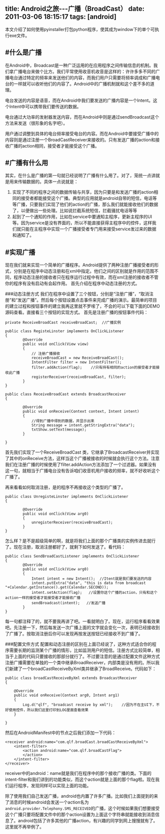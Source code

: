 title: Android之旅---广播（BroadCast）
date: 2011-03-06 18:15:17
tags: [android]
---

本文介绍了如何使用pyinstaller打包python程序，使其成为window下的单个可执行exe文件。

<!-- more -->

#什么是广播
---------------
在Android中，Broadcast是一种广泛运用的在应用程序之间传输信息的机制。我们拿广播电台来做个比方。我们平常使用收音机收音是这样的：许许多多不同的广播电台通过特定的频率来发送他们的内容，而我们用户只需要将频率调成和广播电台的一样就可以收听他们的内容了。Android中的广播机制就和这个差不多的道理。

电台发送的内容是语音，而在Android中我们要发送的广播内容是一个Intent。这个Intent中可以携带我们要传送的数据。

电台通过大功率的发射器发送内容，而在Android中则是通过sendBroadcast这个方法来发送（很形象的名字吧）。       

用户通过调整到具体的电台频率接受电台的内容。而在Android中要接受广播中的内容则是通过注册一个BroadCastReceiver来接收的。只有发送广播的action和接收广播的action相同，接受者才能接受这个广播。

#广播有什么用
-----------------
其实，在什么是广播的第一句就已经说明了广播有什么用了。对了，笼统一点讲就是用来传输数据的。具体一点说就是：     
1. 实现了不同的程序之间的数据传输与共享，因为只要是和发送广播的action相同的接受者都能接受这个广播。典型的应用就是android自带的短信，电话等等广播，只要我们实现了他们的action的广播，那么我们就能接收他们的数据了，以便做出一些处理。比如说拦截系统短信，拦截骚扰电话等等 
2. 起到了一个通知的作用，比如在service中要通知主程序，更新主程序的UI等。因为service是没有界面的，所以不能直接获得主程序中的控件，这样我们就只能在主程序中实现一个广播接受者专门用来接受service发过来的数据和通知了。

#实现广播
------------
现在我们就来实现一个简单的广播程序。Android提供了两种注册广播接受者的形式，分别是在程序中动态注册和在xml中指定。他们之间的区别就是作用的范围不同，程序动态注册的接收者只在程序运行过程中有效，而在xml注册的接收者不管你的程序有没有启动有会起作用。
首先介绍在程序中动态注册的方式。

###动态注册方式
我们在程序中设置了三个按钮，分别是“注册广播”，“取消注册”和“发送广播”。然后每个按钮设置点击事件来完成广播的演示。最简单的项目的建立过程和按钮事件的建立我再这里就不罗嗦了，不会的可以下载下面的DEMO源码查看。直接看三个按钮的实现方式。
首先是注册广播的按钮事件代码：
```
private ReceiveBroadCast receiveBroadCast;  //广播实例
 
public class RegisteLinster implements OnClickListener
{
        @Override
        public void onClick(View view)
        {
            // 注册广播接收
            receiveBroadCast = new ReceiveBroadCast();
            IntentFilter filter = new IntentFilter();
            filter.addAction(flag);    //只有持有相同的action的接受者才能接收此广播
            registerReceiver(receiveBroadCast, filter);
        }
}
 
public class ReceiveBroadCast extends BroadcastReceiver
{
 
        @Override
        public void onReceive(Context context, Intent intent)
        {
            //得到广播中得到的数据，并显示出来
            String message = intent.getStringExtra("data");
            txtShow.setText(message);
        }
 
}
```
首先我们实现了一个ReceiveBroadCast 类，它继承了BroadcastReceiver并实现了其中的onReceive方法，这样当这个广播被接收的时候就会执行这个方法。注意我们在注册广播的时候使用了filter.addAction方法添加了一个过滤器。如果没有这一句，就相当于广播电台没有告诉咱们收音机用户接收的频率，就不好收听这个广播了。

再来看看如何取消注册，是的程序不再接收这个类型的广播了。
```
public class UnregisteLinster implements OnClickListener
{
 
        @Override
        public void onClick(View arg0)
        {
            unregisterReceiver(receiveBroadCast);
        }
}
```
怎么样？是不是超级简单的啊，就是将我们上面的那个广播类的实例传进去就行了。现在注册，取消注册都好了，就剩下如何发送了。看代码：
```
public class SendBroadCastListener implements OnClickListener
{
        @Override
        public void onClick(View arg0)
        {
            Intent intent = new Intent();  //Itent就是我们要发送的内容
            intent.putExtra("data", "this is data from broadcast "+Calendar.getInstance().get(Calendar.SECOND));  
            intent.setAction(flag);   //设置你这个广播的action，只有和这个action一样的接受者才能接受者才能接收广播
            sendBroadcast(intent);   //发送广播
        }
}
```
每一句都注释了的，就不要我再讲了吧。一看就明白了。现在，运行程序看看效果吧。先注册一下，然后每发送一次广播上面的文字就会变化一次，表明已经接收到了广播了。按取消注册后你可以发现再按发送按钮已经接收不到广播了。


###配置文件方式
配置和动态注册的区别在上面已经说了，这种方式适合你的程序需要长期的监测某个广播的情形，比如监测用户的短信。注册方式比较简单，相当于上面的代码只要接收的那部分就行了。不过要注意的是通过配置文件这种方式注册广播需要在单独的一个类中继承BroadReceiver，内部类是没有用的。所以我们新建了一个broadCastReceiveByXml类并继承了BroadReceive。代码如下：
```
public class broadCastReceiveByXml extends BroadcastReceiver
{
 
    @Override
    public void onReceive(Context arg0, Intent arg1)
    {
        Log.d("qlf", "broadcast receive by xml");    //因为不在主UI下，不好使用控件，所以我们这里打印到LOG里面查看效果
    }
 
}
```
然后在AndroidManifest中的<activity></activity>节点之后我们添加一下代码：
```
<receiver android:name="com.qlf.broadCast.broadCastReceiveByXml">
    <intent-filter>
        <action android:name="com.qlf.broadCastFlag">
        </action>
    </intent-filter>
</receiver>
```
receiver中的android：name就是我们在程序中的那个接收广播的类。下面的intent-filter和我们讲到的功能类似，而这个action就是上面的那个flag啦。现在我们运行程序，发现同样可以实现上面的功能。

除了使用我们自己发送广播，android也内置了许多广播。比如我们上面提到的来了消息的时候android会发送一个action名为`android.provider.Telephony.SMS_RECEIVED`的广播，这个时候如果我们想要接受这个广播只要将配置文件中的那个action设置为上面这个字符串就能接收到消息信息了。android包括了许多其他的广播action，有兴趣的同学到网上搜搜就有了。这里就不再举例了。
